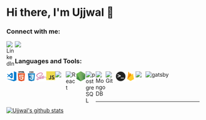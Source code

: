 # Hi there, I'm Ujjwal 👋

### Connect with me:

[<img align="left" alt="LinkedIn" width="22px" src="https://user-images.githubusercontent.com/63122405/121906132-70476a80-cd48-11eb-8429-efcebdfdab23.png" />][linkedin] [<img src="https://img.icons8.com/color/50/000000/gmail-new.png"  width="22px"/>](mailto:ujjwalkadam68@gmail.com)  <br />

### Languages and Tools:

<img align="left" alt="Visual Studio Code" width="26px" src="https://raw.githubusercontent.com/github/explore/80688e429a7d4ef2fca1e82350fe8e3517d3494d/topics/visual-studio-code/visual-studio-code.png" /> <img align="left" alt="HTML5" width="26px" src="https://raw.githubusercontent.com/github/explore/80688e429a7d4ef2fca1e82350fe8e3517d3494d/topics/html/html.png" /> <img align="left" alt="CSS3" width="26px" src="https://raw.githubusercontent.com/github/explore/80688e429a7d4ef2fca1e82350fe8e3517d3494d/topics/css/css.png" /> <img align="left" alt="Sass" width="26px" src="https://raw.githubusercontent.com/github/explore/80688e429a7d4ef2fca1e82350fe8e3517d3494d/topics/sass/sass.png" /> <img align="left" alt="JavaScript" width="23px" src="https://raw.githubusercontent.com/github/explore/80688e429a7d4ef2fca1e82350fe8e3517d3494d/topics/javascript/javascript.png" /> <img src="https://img.icons8.com/color/48/000000/typescript.png" align="left"  width="28px"/><img align="left" alt="React" width="26px" src="https://www.vectorlogo.zone/logos/reactjs/reactjs-icon.svg" /> <img align="left" alt="Node.js" width="26px" src="https://raw.githubusercontent.com/github/explore/80688e429a7d4ef2fca1e82350fe8e3517d3494d/topics/nodejs/nodejs.png" /> <img align="left" alt="postgreSQL" width="26px" src="https://www.vectorlogo.zone/logos/postgresql/postgresql-icon.svg" /> <img align="left" alt="MongoDB" width="26px" src="https://www.vectorlogo.zone/logos/mongodb/mongodb-icon.svg" /> <img align="left" alt="Git" width="26px" src="https://www.vectorlogo.zone/logos/git-scm/git-scm-icon.svg" /> <img height="26" width="26" src="https://www.vectorlogo.zone/logos/gatsbyjs/gatsbyjs-icon.svg" alt="gatsby" /> <img align="left" alt="Terminal" width="26px" src="https://raw.githubusercontent.com/github/explore/80688e429a7d4ef2fca1e82350fe8e3517d3494d/topics/terminal/terminal.png" /> <img align="left" alt="firebase" width="26px" src="https://raw.githubusercontent.com/github/explore/80688e429a7d4ef2fca1e82350fe8e3517d3494d/topics/firebase/firebase.png" /> <img src="https://img.icons8.com/color/50/000000/graphql.png"  width="26px" align="left" />

<br />
<br />

---
[![Ujjwal's github stats](https://github-readme-stats.vercel.app/api?username=ujjwal404&show_icons=true&theme=radical )](https://github-readme-stats.vercel.app/api?username=ujjwal404&show_icons=true&theme=radical )


[linkedin]: https://linkedin.com/in/ujjwal-0343a0186

